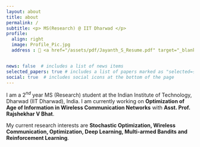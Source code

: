 ```yaml
---
layout: about
title: about
permalink: /
subtitle: <p> MS(Research) @ IIT Dharwad </p>
profile:
  align: right
  image: Profile_Pic.jpg
  address : 📄 <a href="/assets/pdf/Jayanth_S_Resume.pdf" target="_blank">Resume</a>


news: false  # includes a list of news items
selected_papers: true # includes a list of papers marked as "selected={true}"
social: true  # includes social icons at the bottom of the page
---
```


I am a $2^{nd}$ year MS (Research) student at the Indian Institute of Technology, Dharwad (IIT Dharwad), India. I am currently working on **Optimization of Age of Information in Wireless Communication Networks** with **Asst. Prof. Rajshekhar V Bhat**.

My current research interests are **Stochastic Optimization, Wireless Communication, Optimization, Deep Learning, Multi-armed Bandits and Reinforcement Learning**.
